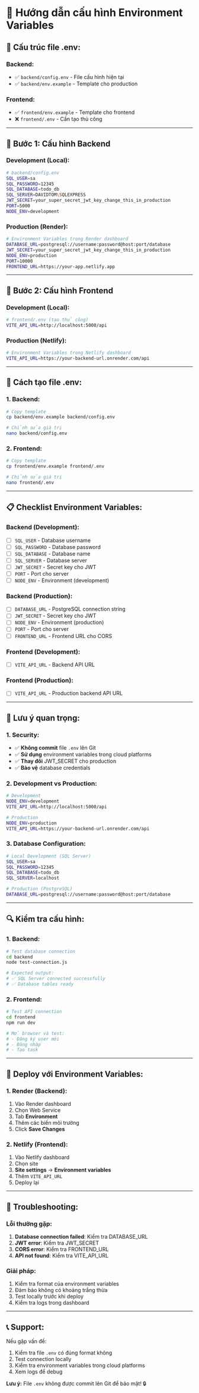 # 🔧 Hướng dẫn cấu hình Environment Variables

## 📁 **Cấu trúc file .env:**

### **Backend:**
- ✅ `backend/config.env` - File cấu hình hiện tại
- ✅ `backend/env.example` - Template cho production

### **Frontend:**
- ✅ `frontend/env.example` - Template cho frontend
- ❌ `frontend/.env` - Cần tạo thủ công

---

## 🎯 **Bước 1: Cấu hình Backend**

### **Development (Local):**
```bash
# backend/config.env
SQL_USER=sa
SQL_PASSWORD=12345
SQL_DATABASE=todo_db
SQL_SERVER=DAVIDTOM\SQLEXPRESS
JWT_SECRET=your_super_secret_jwt_key_change_this_in_production
PORT=5000
NODE_ENV=development
```

### **Production (Render):**
```bash
# Environment Variables trong Render dashboard
DATABASE_URL=postgresql://username:password@host:port/database
JWT_SECRET=your_super_secret_jwt_key_change_this_in_production
NODE_ENV=production
PORT=10000
FRONTEND_URL=https://your-app.netlify.app
```

---

## 🎯 **Bước 2: Cấu hình Frontend**

### **Development (Local):**
```bash
# frontend/.env (tạo thủ công)
VITE_API_URL=http://localhost:5000/api
```

### **Production (Netlify):**
```bash
# Environment Variables trong Netlify dashboard
VITE_API_URL=https://your-backend-url.onrender.com/api
```

---

## 🔧 **Cách tạo file .env:**

### **1. Backend:**
```bash
# Copy template
cp backend/env.example backend/config.env

# Chỉnh sửa giá trị
nano backend/config.env
```

### **2. Frontend:**
```bash
# Copy template
cp frontend/env.example frontend/.env

# Chỉnh sửa giá trị
nano frontend/.env
```

---

## 📋 **Checklist Environment Variables:**

### **Backend (Development):**
- [ ] `SQL_USER` - Database username
- [ ] `SQL_PASSWORD` - Database password
- [ ] `SQL_DATABASE` - Database name
- [ ] `SQL_SERVER` - Database server
- [ ] `JWT_SECRET` - Secret key cho JWT
- [ ] `PORT` - Port cho server
- [ ] `NODE_ENV` - Environment (development)

### **Backend (Production):**
- [ ] `DATABASE_URL` - PostgreSQL connection string
- [ ] `JWT_SECRET` - Secret key cho JWT
- [ ] `NODE_ENV` - Environment (production)
- [ ] `PORT` - Port cho server
- [ ] `FRONTEND_URL` - Frontend URL cho CORS

### **Frontend (Development):**
- [ ] `VITE_API_URL` - Backend API URL

### **Frontend (Production):**
- [ ] `VITE_API_URL` - Production backend API URL

---

## 🚨 **Lưu ý quan trọng:**

### **1. Security:**
- ✅ **Không commit** file `.env` lên Git
- ✅ **Sử dụng** environment variables trong cloud platforms
- ✅ **Thay đổi** JWT_SECRET cho production
- ✅ **Bảo vệ** database credentials

### **2. Development vs Production:**
```bash
# Development
NODE_ENV=development
VITE_API_URL=http://localhost:5000/api

# Production
NODE_ENV=production
VITE_API_URL=https://your-backend-url.onrender.com/api
```

### **3. Database Configuration:**
```bash
# Local Development (SQL Server)
SQL_USER=sa
SQL_PASSWORD=12345
SQL_DATABASE=todo_db
SQL_SERVER=localhost

# Production (PostgreSQL)
DATABASE_URL=postgresql://username:password@host:port/database
```

---

## 🔍 **Kiểm tra cấu hình:**

### **1. Backend:**
```bash
# Test database connection
cd backend
node test-connection.js

# Expected output:
# ✅ SQL Server connected successfully
# ✅ Database tables ready
```

### **2. Frontend:**
```bash
# Test API connection
cd frontend
npm run dev

# Mở browser và test:
# - Đăng ký user mới
# - Đăng nhập
# - Tạo task
```

---

## 🚀 **Deploy với Environment Variables:**

### **1. Render (Backend):**
1. Vào Render dashboard
2. Chọn Web Service
3. Tab **Environment**
4. Thêm các biến môi trường
5. Click **Save Changes**

### **2. Netlify (Frontend):**
1. Vào Netlify dashboard
2. Chọn site
3. **Site settings** → **Environment variables**
4. Thêm `VITE_API_URL`
5. Deploy lại

---

## 🔧 **Troubleshooting:**

### **Lỗi thường gặp:**
1. **Database connection failed**: Kiểm tra DATABASE_URL
2. **JWT error**: Kiểm tra JWT_SECRET
3. **CORS error**: Kiểm tra FRONTEND_URL
4. **API not found**: Kiểm tra VITE_API_URL

### **Giải pháp:**
1. Kiểm tra format của environment variables
2. Đảm bảo không có khoảng trắng thừa
3. Test locally trước khi deploy
4. Kiểm tra logs trong dashboard

---

## 📞 **Support:**

Nếu gặp vấn đề:
1. Kiểm tra file `.env` có đúng format không
2. Test connection locally
3. Kiểm tra environment variables trong cloud platforms
4. Xem logs để debug

**Lưu ý:** File `.env` không được commit lên Git để bảo mật! 🔒 